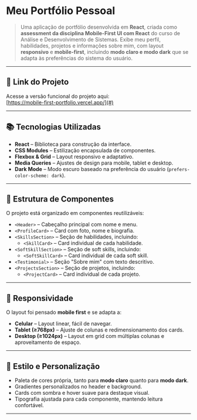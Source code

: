 # Meu Portfólio Pessoal

> Uma aplicação de portfólio desenvolvida em **React**, criada como **assessment da disciplina Mobile-First UI com React** do curso de Análise e Desenvolvimento de Sistemas. Exibe meu perfil, habilidades, projetos e informações sobre mim, com layout **responsivo** e **mobile-first**, incluindo **modo claro e modo dark** que se adapta às preferências do sistema do usuário.


---

## 🔗 Link do Projeto

Acesse a versão funcional do projeto aqui:  
[https://mobile-first-portfolio.vercel.app/](#)

---

## 📚 Tecnologias Utilizadas

- **React** – Biblioteca para construção da interface.
- **CSS Modules** – Estilização encapsulada de componentes.
- **Flexbox & Grid** – Layout responsivo e adaptativo.
- **Media Queries** – Ajustes de design para mobile, tablet e desktop.
- **Dark Mode** – Modo escuro baseado na preferência do usuário (`prefers-color-scheme: dark`).

---

## 🧩 Estrutura de Componentes

O projeto está organizado em componentes reutilizáveis:

- `<Header>` – Cabeçalho principal com nome e menu.
- `<ProfileCard>` – Card com foto, nome e biografia.
- `<SkillsSection>` – Seção de habilidades, incluindo:
  - `<SkillCard>` – Card individual de cada habilidade.
- `<SoftSkillSection>` – Seção de soft skills, incluindo:
  - `<SoftSkillCard>` – Card individual de cada soft skill.
- `<Testimonial>` – Seção "Sobre mim" com texto descritivo.
- `<ProjectsSection>` – Seção de projetos, incluindo:
  - `<ProjectCard>` – Card individual de cada projeto.

---

## 📱 Responsividade

O layout foi pensado **mobile first** e se adapta a:

- **Celular** – Layout linear, fácil de navegar.
- **Tablet (≥768px)** – Ajuste de colunas e redimensionamento dos cards.
- **Desktop (≥1024px)** – Layout em grid com múltiplas colunas e aproveitamento de espaço.

---

## 🎨 Estilo e Personalização

- Paleta de cores própria, tanto para **modo claro** quanto para **modo dark**.  
- Gradientes personalizados no header e background.  
- Cards com sombra e hover suave para destaque visual.  
- Tipografia ajustada para cada componente, mantendo leitura confortável.

---
